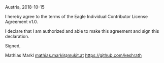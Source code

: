 Austria, 2018-10-15

I hereby agree to the terms of the Eagle Individual Contributor License
Agreement v1.0.

I declare that I am authorized and able to make this agreement and sign this
declaration.

Signed,

Mathias Markl mathias.markl@mukit.at https://github.com/keshrath

